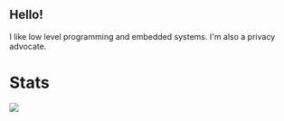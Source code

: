 ## Hello!

I like low level programming and embedded systems. I'm also a privacy advocate.


# Stats
<a href="https://github.com/luminite0?tab=repositories">
  <img align="center" src="https://github-readme-stats.vercel.app/api/top-langs/?username=luminite0&theme=ambient_gradient&layout=compact&langs_count=8&card_width=400">
</a>
